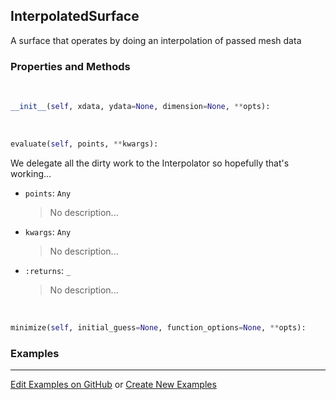 ## <a id="McUtils.Zachary.Surfaces.BaseSurface.InterpolatedSurface">InterpolatedSurface</a>
A surface that operates by doing an interpolation of passed mesh data

### Properties and Methods
<a id="McUtils.Zachary.Surfaces.BaseSurface.InterpolatedSurface.__init__">&nbsp;</a>
```python
__init__(self, xdata, ydata=None, dimension=None, **opts): 
```

<a id="McUtils.Zachary.Surfaces.BaseSurface.InterpolatedSurface.evaluate">&nbsp;</a>
```python
evaluate(self, points, **kwargs): 
```
We delegate all the dirty work to the Interpolator so hopefully that's working...
- `points`: `Any`
    >No description...
- `kwargs`: `Any`
    >No description...
- `:returns`: `_`
    >No description...

<a id="McUtils.Zachary.Surfaces.BaseSurface.InterpolatedSurface.minimize">&nbsp;</a>
```python
minimize(self, initial_guess=None, function_options=None, **opts): 
```

### Examples


___

[Edit Examples on GitHub](https://github.com/McCoyGroup/References/edit/gh-pages/Documentation/examples/McUtils/Zachary/Surfaces/BaseSurface/InterpolatedSurface.md) or 
[Create New Examples](https://github.com/McCoyGroup/References/new/gh-pages/?filename=Documentation/examples/McUtils/Zachary/Surfaces/BaseSurface/InterpolatedSurface.md)